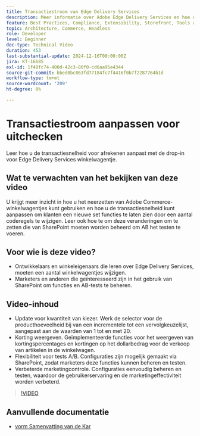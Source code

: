 ```yaml
---
title: Transactiestroom van Edge Delivery Services
description: Meer informatie over Adobe Edge Delivery Services en hoe u de transactiesnelheid kunt wijzigen.
feature: Best Practices, Compliance, Extensibility, Storefront, Tools and External Services
topic: Architecture, Commerce, Headless
role: Developer
level: Beginner
doc-type: Technical Video
duration: 453
last-substantial-update: 2024-12-16T00:00:00Z
jira: KT-16685
exl-id: 1f48fc74-400d-42c3-80f0-cd6aa95e4344
source-git-commit: bbed0bc863fd77184fc7f4416f0b7f2287764b1d
workflow-type: tm+mt
source-wordcount: '209'
ht-degree: 0%

---
```


# Transactiestroom aanpassen voor uitchecken

Leer hoe u de transactiesnelheid voor afrekenen aanpast met de drop-in voor Edge Delivery Services winkelwagentje.

## Wat te verwachten van het bekijken van deze video

U krijgt meer inzicht in hoe u het neerzetten van Adobe Commerce-winkelwagentjes kunt gebruiken en hoe u de transactiesnelheid kunt aanpassen om klanten een nieuwe set functies te laten zien door een aantal coderegels te wijzigen.  Leer ook hoe te om deze veranderingen om te zetten die van SharePoint moeten worden beheerd om AB het testen te voeren.

## Voor wie is deze video?

* Ontwikkelaars en winkeleigenaars die leren over Edge Delivery Services, moeten een aantal winkelwagentjes wijzigen.
* Marketers en anderen die geïnteresseerd zijn in het gebruik van SharePoint om functies en AB-tests te beheren.

## Video-inhoud

* Update voor kwantiteit van kiezer. Werk de selector voor de producthoeveelheid bij van een incrementele tot een vervolgkeuzelijst, aangepast aan de waarden van 1 tot en met 20.
* Korting weergeven. Geïmplementeerde functies voor het weergeven van kortingspercentages en kortingen op het dollarbedrag voor de verkoop van artikelen in de winkelwagen.
* Flexibiliteit voor tests A/B. Configuraties zijn mogelijk gemaakt via SharePoint, zodat marketers deze functies kunnen beheren en testen.
* Verbeterde marketingcontrole. Configuraties eenvoudig beheren en testen, waardoor de gebruikerservaring en de marketingeffectiviteit worden verbeterd.

>[!VIDEO](https://video.tv.adobe.com/v/3441102?learn=on)

## Aanvullende documentatie

* [ vorm Samenvatting van de Kar ](https://experienceleague.adobe.com/developer/commerce/storefront/dropins/cart/tutorials/configure-cart-summary/)
